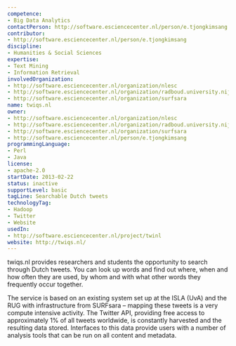 ```yaml
---
competence:
- Big Data Analytics
contactPerson: http://software.esciencecenter.nl/person/e.tjongkimsang
contributor:
- http://software.esciencecenter.nl/person/e.tjongkimsang
discipline:
- Humanities & Social Sciences
expertise:
- Text Mining
- Information Retrieval
involvedOrganization:
- http://software.esciencecenter.nl/organization/nlesc
- http://software.esciencecenter.nl/organization/radboud.university.nijmegen
- http://software.esciencecenter.nl/organization/surfsara
name: twiqs.nl
owner:
- http://software.esciencecenter.nl/organization/nlesc
- http://software.esciencecenter.nl/organization/radboud.university.nijmegen
- http://software.esciencecenter.nl/organization/surfsara
- http://software.esciencecenter.nl/person/e.tjongkimsang
programmingLanguage:
- Perl
- Java
license:
- apache-2.0
startDate: 2013-02-22
status: inactive
supportLevel: basic
tagLine: Searchable Dutch tweets
technologyTag:
- Hadoop
- Twitter
- Website
usedIn:
- http://software.esciencecenter.nl/project/twinl
website: http://twiqs.nl/
---
```

twiqs.nl provides researchers and students the opportunity to search through Dutch tweets. You can look up words and find out where, when and how often they are used, by whom and with what other words they frequently occur together.

The service is based on an existing system set up at the ISLA (UvA) and the RUG with infrastructure from SURFsara – mapping these tweets is a very compute intensive activity. The Twitter API, providing free access to approximately 1% of all tweets worldwide, is constantly harvested and the resulting data stored. Interfaces to this data provide users with a number of analysis tools that can be run on all content and metadata.
